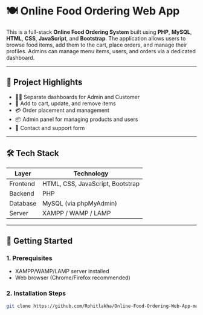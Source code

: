 # 🍽️ Online Food Ordering Web App

This is a full-stack **Online Food Ordering System** built using **PHP**, **MySQL**, **HTML**, **CSS**, **JavaScript**, and **Bootstrap**. The application allows users to browse food items, add them to the cart, place orders, and manage their profiles. Admins can manage menu items, users, and orders via a dedicated dashboard.

---

## 📌 Project Highlights

- 🧑‍🍳 Separate dashboards for Admin and Customer
- 🛒 Add to cart, update, and remove items
- 💳 Order placement and management
- 📦 Admin panel for managing products and users
- 💬 Contact and support form

---

## 🛠️ Tech Stack

| Layer        | Technology            |
|--------------|------------------------|
| Frontend     | HTML, CSS, JavaScript, Bootstrap |
| Backend      | PHP                    |
| Database     | MySQL (via phpMyAdmin) |
| Server       | XAMPP / WAMP / LAMP    |

---

## 🚀 Getting Started

### 1. Prerequisites

- XAMPP/WAMP/LAMP server installed
- Web browser (Chrome/Firefox recommended)

### 2. Installation Steps

```bash
git clone https://github.com/Rohitlakha/Online-Food-Ordering-Web-App-master
